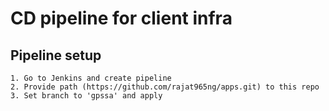 # CD pipeline for client infra

## Pipeline setup
    1. Go to Jenkins and create pipeline
    2. Provide path (https://github.com/rajat965ng/apps.git) to this repo
    3. Set branch to 'gpssa' and apply 